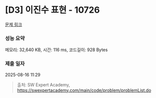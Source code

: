 # [D3] 이진수 표현 - 10726 

[문제 링크](https://swexpertacademy.com/main/code/problem/problemDetail.do?contestProbId=AXRSXf_a9qsDFAXS) 

### 성능 요약

메모리: 32,640 KB, 시간: 116 ms, 코드길이: 928 Bytes

### 제출 일자

2025-08-16 11:29



> 출처: SW Expert Academy, https://swexpertacademy.com/main/code/problem/problemList.do